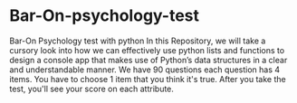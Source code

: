 # Bar-On-psychology-test
Bar-On Psychology test with python
In this Repository, we will take a cursory look into how we can effectively use python lists and functions to design a console app that makes use of Python’s data structures in a clear and understandable manner. We have 90 questions each question has 4 items. You have to choose 1 item that you think it's true. After you take the test, you'll see your score on each attribute.
